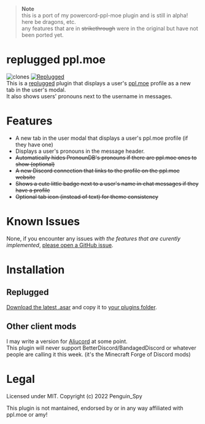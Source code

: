 > **Note**  
> this is a port of my powercord-ppl-moe plugin and is still in alpha! here be dragons, etc.  
> any features that are in ~~strikethrough~~ were in the original but have not been ported yet.

# replugged ppl.moe
![clones](https://img.shields.io/endpoint?url=https://githubstats.penguinspy.repl.co/shields/replugged-ppl-moe) [![Replugged](https://img.shields.io/badge/client-Replugged-7289da?logo=discord&logoColor=fff)](https://replugged.dev/)  
This is a [replugged](https://replugged.dev/) plugin that displays a user's [ppl.moe](https://ppl.moe/) profile as a new tab in the user's modal.  
It also shows users' pronouns next to the username in messages.  
 
# Features
- A new tab in the user modal that displays a user's ppl.moe profile (if they have one)
- Displays a user's pronouns in the message header.
- ~~Automatically hides PronounDB's pronouns if there are ppl.moe ones to show (optional)~~
- ~~A new Discord connection that links to the profile on the ppl.moe website~~
- ~~Shows a cute little badge next to a user's name in chat messages if they have a profile~~
- ~~Optional tab icon (instead of text) for theme consistency~~

# Known Issues
None, if you encounter any issues *with the features that are curently implemented*, [please open a GitHub issue](https://github.com/Penguin-Spy/replugged-ppl-moe/issues).

# Installation
## Replugged
[Download the latest .asar](https://github.com/Penguin-Spy/replugged-ppl-moe/releases/latest/download/dev.penguinspy.ppl-moe.asar) and copy it to [your plugins folder](https://github.com/replugged-org/replugged#installing-plugins-and-themes).

## Other client mods
I may write a version for [Aliucord](https://github.com/Aliucord/Aliucord "A Discord mod for Android") at some point.  
This plugin will never support BetterDiscord/BandagedDiscord or whatever people are calling it this week. (it's the Minecraft Forge of Discord mods)

# Legal
Licensed under MIT. Copyright (c) 2022 Penguin_Spy

This plugin is not mantained, endorsed by or in any way affiliated with ppl.moe or amy!  
